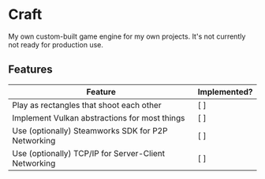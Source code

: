 # Craft

My own custom-built game engine for my own projects. It's not currently not ready for production use.

## Features

| Feature                                               | Implemented? |
| ----------------------------------------------------- | ------------ |
| Play as rectangles that shoot each other              | [ ]          |
| Implement Vulkan abstractions for most things         | [ ]          |
| Use (optionally) Steamworks SDK for P2P Networking    | [ ]          |
| Use (optionally) TCP/IP for Server-Client Networking  | [ ]          |
